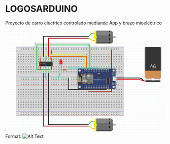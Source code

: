 # LOGOSARDUINO
Proyecto de carro electrico controlado mediande App y brazo mioelectrico

![GitHub Logo](ComponentesCarro.png)
Format: ![Alt Text](url)
